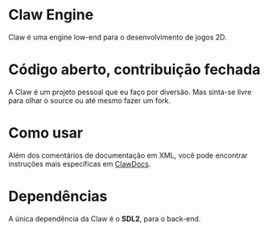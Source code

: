 # Claw Engine
Claw é uma engine low-end para o desenvolvimento de jogos 2D.

# Código aberto, contribuição fechada
A Claw é um projeto pessoal que eu faço por diversão. Mas sinta-se livre para olhar o source ou até mesmo fazer um fork.

# Como usar
Além dos comentários de documentação em XML, você pode encontrar instruções mais específicas em [ClawDocs](https://github.com/Claw-Engine/ClawDocs).

# Dependências
A única dependência da Claw é o **SDL2**, para o back-end.